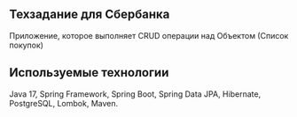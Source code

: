 ## Техзадание для Сбербанка
Приложение, которое выполняет CRUD операции над Объектом (Список покупок)

##  Используемые технологии
Java 17, Spring Framework, Spring Boot, Spring Data JPA, Hibernate, PostgreSQL, Lombok, Maven.